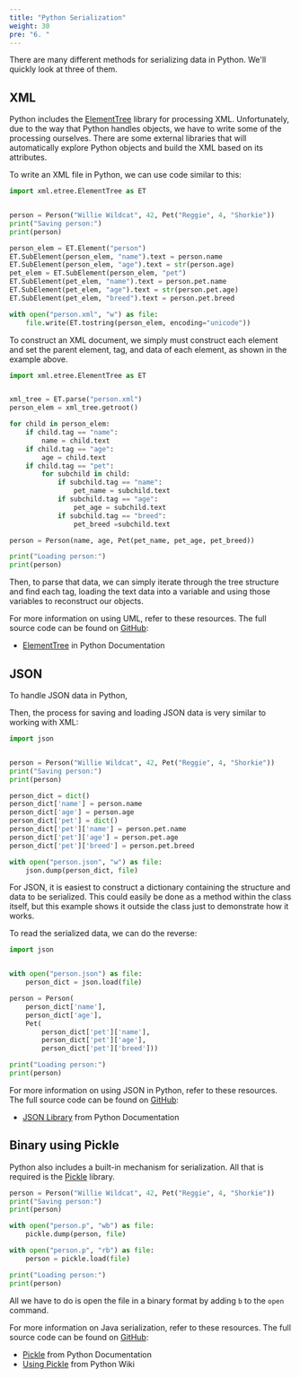 ```yaml
---
title: "Python Serialization"
weight: 30
pre: "6. "
---
```

There are many different methods for serializing data in Python. We'll quickly look at three of them. 

## XML 

Python includes the [ElementTree](https://docs.python.org/3/library/xml.etree.elementtree.html) library for processing XML. Unfortunately, due to the way that Python handles objects, we have to write some of the processing ourselves. There are some external libraries that will automatically explore Python objects and build the XML based on its attributes. 

To write an XML file in Python, we can use code similar to this:

```python
import xml.etree.ElementTree as ET


person = Person("Willie Wildcat", 42, Pet("Reggie", 4, "Shorkie"))
print("Saving person:")
print(person)

person_elem = ET.Element("person")
ET.SubElement(person_elem, "name").text = person.name
ET.SubElement(person_elem, "age").text = str(person.age)
pet_elem = ET.SubElement(person_elem, "pet")
ET.SubElement(pet_elem, "name").text = person.pet.name
ET.SubElement(pet_elem, "age").text = str(person.pet.age)
ET.SubElement(pet_elem, "breed").text = person.pet.breed

with open("person.xml", "w") as file:
    file.write(ET.tostring(person_elem, encoding="unicode"))

```

To construct an XML document, we simply must construct each element and set the parent element, tag, and data of each element, as shown in the example above.

```python
import xml.etree.ElementTree as ET


xml_tree = ET.parse("person.xml")
person_elem = xml_tree.getroot()

for child in person_elem:
    if child.tag == "name":
        name = child.text
    if child.tag == "age":
        age = child.text
    if child.tag == "pet":
        for subchild in child:
            if subchild.tag == "name":
                pet_name = subchild.text
            if subchild.tag == "age":
                pet_age = subchild.text
            if subchild.tag == "breed":
                pet_breed =subchild.text

person = Person(name, age, Pet(pet_name, pet_age, pet_breed))

print("Loading person:")
print(person)
```

Then, to parse that data, we can simply iterate through the tree structure and find each tag, loading the text data into a variable and using those variables to reconstruct our objects.

For more information on using UML, refer to these resources. The full source code can be found on [GitHub](https://github.com/K-State-Computational-Core/serialization-examples-python/tree/main/xml):

* [ElementTree](https://docs.python.org/3/library/xml.etree.elementtree.html) in Python Documentation

## JSON

To handle JSON data in Python, 

Then, the process for saving and loading JSON data is very similar to working with XML:

```python
import json


person = Person("Willie Wildcat", 42, Pet("Reggie", 4, "Shorkie"))
print("Saving person:")
print(person)

person_dict = dict()
person_dict['name'] = person.name
person_dict['age'] = person.age
person_dict['pet'] = dict()
person_dict['pet']['name'] = person.pet.name
person_dict['pet']['age'] = person.pet.age
person_dict['pet']['breed'] = person.pet.breed

with open("person.json", "w") as file:
    json.dump(person_dict, file)

```

For JSON, it is easiest to construct a dictionary containing the structure and data to be serialized. This could easily be done as a method within the class itself, but this example shows it outside the class just to demonstrate how it works.

To read the serialized data, we can do the reverse:

```python
import json


with open("person.json") as file:
    person_dict = json.load(file)

person = Person(
    person_dict['name'],
    person_dict['age'],
    Pet(
        person_dict['pet']['name'],
        person_dict['pet']['age'],
        person_dict['pet']['breed']))

print("Loading person:")
print(person)
```

For more information on using JSON in Python, refer to these resources. The full source code can be found on [GitHub](https://github.com/K-State-Computational-Core/serialization-examples-python/tree/main/json):

* [JSON Library](https://docs.python.org/3/library/json.html) from Python Documentation

## Binary using Pickle

Python also includes a built-in mechanism for serialization. All that is required is the [Pickle](https://docs.python.org/3/library/pickle.html) library. 

```python
person = Person("Willie Wildcat", 42, Pet("Reggie", 4, "Shorkie"))
print("Saving person:")
print(person)

with open("person.p", "wb") as file:
    pickle.dump(person, file)

```

```python
with open("person.p", "rb") as file:
    person = pickle.load(file)

print("Loading person:")
print(person)

```

All we have to do is open the file in a binary format by adding `b` to the `open` command.

For more information on Java serialization, refer to these resources. The full source code can be found on [GitHub](https://github.com/K-State-Computational-Core/serialization-examples-python/tree/main/binary):

* [Pickle](https://docs.python.org/3/library/pickle.html) from Python Documentation
* [Using Pickle](https://wiki.python.org/moin/UsingPickle) from Python Wiki
